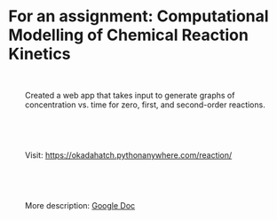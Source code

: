 <style>
  p {padding: 30px;}
</style>

<h1>For an assignment: Computational Modelling of Chemical Reaction Kinetics</h1>

<p>Created a web app that takes input to generate graphs of concentration vs. time for zero, first, and second-order reactions.</p>
<p>Visit: <a href="https://okadahatch.pythonanywhere.com/reaction/">https://okadahatch.pythonanywhere.com/reaction/</a></p>
<p>More description: <a href="https://docs.google.com/document/d/1hzGL_6OvX60MEAlQlbMpVbgx3Bfwnw6rtnFWIemFlpc/edit?usp=sharing">Google Doc</a></p>

